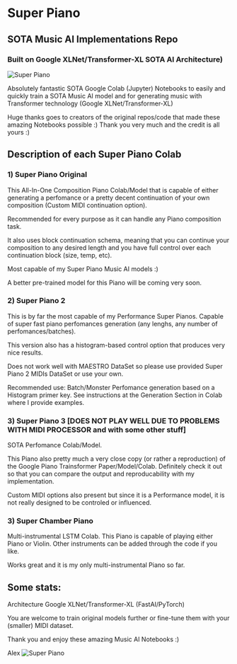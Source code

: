 # Super Piano
## SOTA Music AI Implementations Repo
### Built on Google XLNet/Transformer-XL SOTA AI Architecture)

![Super Piano](https://github.com/asigalov61/SuperPiano/raw/master/Super%20Piano%20Roll%201.png?raw=true)

Absolutely fantastic SOTA Google Colab (Jupyter) Notebooks to easily and quickly train a SOTA Music AI model and for generating music with Transformer technology (Google XLNet/Transformer-XL)

Huge thanks goes to creators of the original repos/code that made these amazing Notebooks possible :) Thank you very much and the credit is all yours :)

## Description of each Super Piano Colab

### 1) Super Piano Original

This All-In-One Composition Piano Colab/Model that is capable of either generating a perfomance or a pretty decent continuation of your own composition (Custom MIDI continuation option).

Recommended for every purpose as it can handle any Piano composition task.

It also uses block continuation schema, meaning that you can continue your composition to any desired length and you have full control over each continuation block (size, temp, etc).

Most capable of my Super Piano Music AI models :)

A better pre-trained model for this Piano will be coming very soon.

### 2) Super Piano 2

This is by far the most capable of my Performance Super Pianos. Capable of super fast piano perfomances generation (any lenghs, any number of perfomances/batches).

This version also has a histogram-based control option that produces very nice results. 

Does not work well with MAESTRO DataSet so please use provided Super Piano 2 MIDIs DataSet or use your own.

Recommended use: Batch/Monster Perfomance generation based on a Histogram primer key. See instructions at the Generation Section in Colab where I provide examples.

### 3) Super Piano 3 [DOES NOT PLAY WELL DUE TO PROBLEMS WITH MIDI PROCESSOR and with some other stuff]

SOTA Perfomance Colab/Model.

This Piano also pretty much a very close copy (or rather a reproduction) of the Google Piano Trainsformer Paper/Model/Colab. Definitely check it out so that you can compare the output and reproducability with my implementation.

Custom MIDI options also present but since it is a Performance model, it is not really designed to be controled or influenced.

### 3) Super Chamber Piano

Multi-instrumental LSTM Colab. This Piano is capable of playing either Piano or Violin. Other instruments can be added through the code if you like.

Works great and it is my only multi-instrumental Piano so far.

## Some stats:

Architecture Google XLNet/Transformer-XL (FastAI/PyTorch)

You are welcome to train original models further or fine-tune them with your (smaller) MIDI dataset.

Thank you and enjoy these amazing Music AI Notebooks :)

Alex
![Super Piano](https://github.com/asigalov61/SuperPiano/raw/master/Super%20Piano%20Roll%202.png?raw=true)
